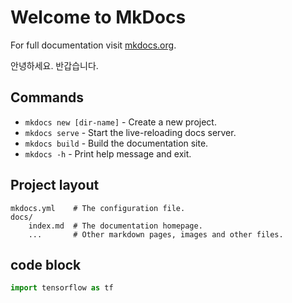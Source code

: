 # Welcome to MkDocs

For full documentation visit [mkdocs.org](https://www.mkdocs.org).

안녕하세요. 반갑습니다.

## Commands

* `mkdocs new [dir-name]` - Create a new project.
* `mkdocs serve` - Start the live-reloading docs server.
* `mkdocs build` - Build the documentation site.
* `mkdocs -h` - Print help message and exit.

## Project layout

    mkdocs.yml    # The configuration file.
    docs/
        index.md  # The documentation homepage.
        ...       # Other markdown pages, images and other files.

## code block

``` py
import tensorflow as tf
```